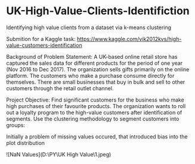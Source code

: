# UK-High-Value-Clients-Identifiction
Identifying high value clients from a dataset via k-means clustering

Submition for a Kaggle task: https://www.kaggle.com/vik2012kvs/high-value-customers-identification

Background of Problem Statement:
A UK-based online retail store has captured the sales data for different products for the period of one year (Nov 2016 to Dec 2017). The organization sells gifts primarily on the online platform. The customers who make a purchase consume directly for themselves. There are small businesses that buy in bulk and sell to other customers through the retail outlet channel.

Project Objective:
Find significant customers for the business who make high purchases of their favourite products. The organization wants to roll out a loyalty program to the high-value customers after identification of segments. Use the clustering methodology to segment customers into groups:

Initially a problem of missing values occured, that introduced bias into the plot distribution

![NaN Values](D:\PY\UK High Value\1.jpeg)
